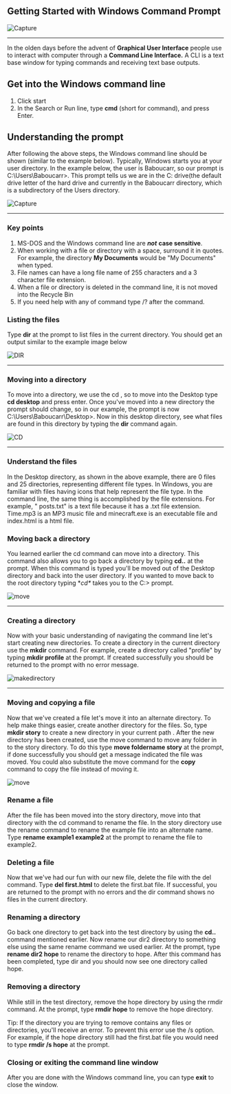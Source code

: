 ## Getting Started with Windows Command Prompt



![Capture](/home/baboucarr/Documents/web-programming-101/week-2/images/Capture.PNG)

------

In the olden days before the advent of **Graphical User Interface**  people use to interact with computer through a **Command Line Interface.**  A CLI is a text base window for typing commands and receiving text base outputs.



## Get into the Windows command line

1.  Click start
2. In the Search or Run line, type **cmd** (short for command), and press Enter.

## Understanding the prompt

After following the above steps, the Windows command line should be 
shown (similar to the example below). Typically, Windows starts you at 
your user directory. In the example below, the user is Baboucarr, so our prompt is C:\Users\Baboucarr>. This prompt tells us we are in the C: drive(the default drive letter of the hard drive and currently in the Baboucarr directory, which is a subdirectory of the Users directory.

![Capture](/home/baboucarr/Documents/web-programming-101/week-2/images/Capture.PNG)

------



### Key points

1. MS-DOS and the Windows command line are ***not*** **case sensitive**.
2. When working with a file or directory with a space, surround it in quotes. For example, the directory **My Documents** would be "My Documents" when typed.
3. File names can have a long file name of 255 characters and a 3 character file extension.
4. When a file or directory is deleted in the command line, it is not moved into the Recycle Bin
5. If you need help with any of command type /? after the command.



###  Listing the files

Type **dir** at the prompt to list files in the current directory. You should get an output similar to the example image below



![DIR](/home/baboucarr/Documents/web-programming-101/week-2/images/DIR.PNG)

------



### Moving into a directory

To move into a directory, we use the cd , so to move into the Desktop type **cd desktop** and press enter. 
Once you've moved into a new directory the prompt should change, so in our example, the prompt is now C:\Users\Baboucarr\Desktop>. Now in this desktop directory, see what files are found in this directory by typing the **dir** command again.

![CD](/home/baboucarr/Documents/web-programming-101/week-2/images/CD.PNG)

------

### Understand the files

In the Desktop directory, as shown in the above example, there are 0 
files and 25 directories, representing different file types. In Windows, 
you are familiar with files having icons that help represent the file 
type. In the command line, the same thing is accomplished by the file 
extensions. For example, " posts.txt" is a text file because it has a .txt file extension. Time.mp3 is an MP3 music file and minecraft.exe is an executable file and index.html is a html file.



### Moving back a directory

You learned earlier the cd command can move into a directory. This command also allows you to go back a directory by typing **cd..**
 at the prompt. When this command is typed you'll be moved out of the 
Desktop directory and back into the user directory. If you wanted to 
move back to the root directory typing **cd\** takes you to the C:\> prompt.



![move](/home/baboucarr/Documents/web-programming-101/week-2/images/move.PNG)

------





### Creating a directory

Now with your basic understanding of navigating the command line let's 
start creating new directories. To create a directory in the current 
directory use the **mkdir** command. For example, create a directory called "profile" by typing **mkdir profile** at the prompt. If created successfully you should be returned to the prompt with no error message.

![makedirectory](/home/baboucarr/Documents/web-programming-101/week-2/images/makedirectory.PNG)

------



### Moving and copying a file

Now that we've created a file let's move it into an alternate directory.
 To help make things easier, create another directory for the files. So,
 type **mkdir story** to create a new directory in your current path . After the new directory has been created, use the move command to move any folder in to the  story directory. To do this type **move foldername story**
 at the prompt, if done successfully you should get a message indicated 
the file was moved. You could also substitute the move command for the **copy** command to copy the file instead of moving it.

![move](/home/baboucarr/Documents/web-programming-101/week-2/images/move.PNG)



### Rename a file

After the file has been moved into the story directory, move into that 
directory with the cd command to rename the file. In the story directory 
use the rename command to rename the example file into an alternate name. Type **rename example1 example2** at the prompt to rename the file to example2. 



### Deleting a file

Now that we've had our fun with our new file, delete the file with the del command. Type **del first.html**
 to delete the first.bat file. If successful, you are returned to the 
prompt with no errors and the dir command shows no files in the current 
directory.



### Renaming a directory

Go back one directory to get back into the test directory by using the **cd..**
 command mentioned earlier. Now rename our dir2 directory to something 
else using the same rename command we used earlier. At the prompt, type **rename dir2 hope**
 to rename the directory to hope. After this command has been completed,
 type dir and you should now see one directory called hope.



### Removing a directory

While still in the test directory, remove the hope directory by using the rmdir command. At the prompt, type **rmdir hope** to remove the hope directory.

Tip: If the directory you are trying to remove
 contains any files or directories, you'll receive an error. To prevent 
this error use the /s option. For example, if the hope directory still 
had the first.bat file you would need to type **rmdir /s hope** at the prompt.



### Closing or exiting the command line window

After you are done with the Windows command line, you can type **exit** to close the window.